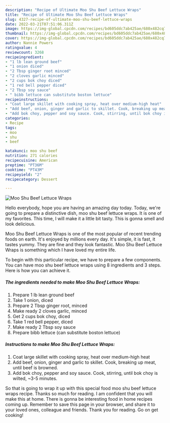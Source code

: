 ```yaml
---
description: "Recipe of Ultimate Moo Shu Beef Lettuce Wraps"
title: "Recipe of Ultimate Moo Shu Beef Lettuce Wraps"
slug: 4327-recipe-of-ultimate-moo-shu-beef-lettuce-wraps
date: 2022-03-21T07:51:06.311Z
image: https://img-global.cpcdn.com/recipes/bd605ddc7ab425ae/680x482cq70/moo-shu-beef-lettuce-wraps-recipe-main-photo.jpg
thumbnail: https://img-global.cpcdn.com/recipes/bd605ddc7ab425ae/680x482cq70/moo-shu-beef-lettuce-wraps-recipe-main-photo.jpg
cover: https://img-global.cpcdn.com/recipes/bd605ddc7ab425ae/680x482cq70/moo-shu-beef-lettuce-wraps-recipe-main-photo.jpg
author: Nannie Powers
ratingvalue: 4
reviewcount: 3268
recipeingredient:
- "1 lb lean ground beef"
- "1 onion diced"
- "2 Tbsp ginger root minced"
- "2 cloves garlic minced"
- "2 cups bok choy diced"
- "1 red bell pepper diced"
- "2 Tbsp soy sauce"
- " bibb lettuce can substitute boston lettuce"
recipeinstructions:
- "Coat large skillet with cooking spray, heat over medium-high heat"
- "Add beef, onion, ginger and garlic to skillet. Cook, breaking up meat, until beef is browned."
- "Add bok choy, pepper and soy sauce. Cook, stirring, until bok choy is wilted, ~3-5 minutes."
categories:
- Recipe
tags:
- moo
- shu
- beef

katakunci: moo shu beef 
nutrition: 271 calories
recipecuisine: American
preptime: "PT36M"
cooktime: "PT43M"
recipeyield: "2"
recipecategory: Dessert

---
```



![Moo Shu Beef Lettuce Wraps](https://img-global.cpcdn.com/recipes/bd605ddc7ab425ae/680x482cq70/moo-shu-beef-lettuce-wraps-recipe-main-photo.jpg)

Hello everybody, hope you are having an amazing day today. Today, we're going to prepare a distinctive dish, moo shu beef lettuce wraps. It is one of my favorites. This time, I will make it a little bit tasty. This is gonna smell and look delicious.



Moo Shu Beef Lettuce Wraps is one of the most popular of recent trending foods on earth. It's enjoyed by millions every day. It's simple, it is fast, it tastes yummy. They are fine and they look fantastic. Moo Shu Beef Lettuce Wraps is something which I have loved my entire life.


To begin with this particular recipe, we have to prepare a few components. You can have moo shu beef lettuce wraps using 8 ingredients and 3 steps. Here is how you can achieve it.

<!--inarticleads1-->

##### The ingredients needed to make Moo Shu Beef Lettuce Wraps:

1. Prepare 1 lb lean ground beef
1. Take 1 onion, diced
1. Prepare 2 Tbsp ginger root, minced
1. Make ready 2 cloves garlic, minced
1. Get 2 cups bok choy, diced
1. Take 1 red bell pepper, diced
1. Make ready 2 Tbsp soy sauce
1. Prepare  bibb lettuce (can substitute boston lettuce)




<!--inarticleads2-->

##### Instructions to make Moo Shu Beef Lettuce Wraps:

1. Coat large skillet with cooking spray, heat over medium-high heat
1. Add beef, onion, ginger and garlic to skillet. Cook, breaking up meat, until beef is browned.
1. Add bok choy, pepper and soy sauce. Cook, stirring, until bok choy is wilted, ~3-5 minutes.




So that is going to wrap it up with this special food moo shu beef lettuce wraps recipe. Thanks so much for reading. I am confident that you will make this at home. There is gonna be interesting food in home recipes coming up. Remember to save this page in your browser, and share it to your loved ones, colleague and friends. Thank you for reading. Go on get cooking!
